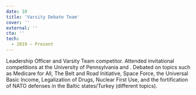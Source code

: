 ```yaml
---
date: 10
title: 'Varsity Debate Team'
cover: ''
external: ''
cta: ''
tech:
  - 2019 – Present
---
```


Leadership Officer and Varsity Team competitor. Attended invitational competitions at the University of Pennsylvania and . Debated on topics such as Medicare for All, The Belt and Road Initiative, Space Force, the Universal Basic Income, Legalization of Drugs, Nuclear First Use, and the fortification of NATO defenses in the Baltic states/Turkey (different topics).
